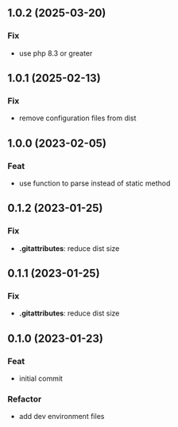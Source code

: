 ## 1.0.2 (2025-03-20)

### Fix

- use php 8.3 or greater

## 1.0.1 (2025-02-13)

### Fix

- remove configuration files from dist

## 1.0.0 (2023-02-05)

### Feat

- use function to parse instead of static method

## 0.1.2 (2023-01-25)

### Fix

- **.gitattributes**: reduce dist size

## 0.1.1 (2023-01-25)

### Fix

- **.gitattributes**: reduce dist size

## 0.1.0 (2023-01-23)

### Feat

- initial commit

### Refactor

- add dev environment files

